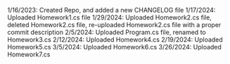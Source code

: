 1/16/2023: Created Repo, and added a new CHANGELOG file
1/17/2024: Uploaded Homework1.cs file
1/29/2024: Uploaded Homework2.cs file, deleted Homework2.cs file, re-uploaded Homework2.cs file with a proper commit description
2/5/2024: Uploaded Program.cs file, renamed to Homework3.cs
2/12/2024: Uploaded Homework4.cs
2/19/2024: Uploaded Homework5.cs
3/5/2024: Uploaded Homework6.cs
3/26/2024: Uploaded Homework7.cs
